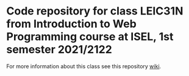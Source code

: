 # Code repository for class LEIC31N from Introduction to Web Programming course at ISEL, 1st semester 2021/2122

For more information about this class see this repository [wiki](../../wiki).
